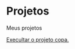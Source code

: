 # Projetos
 Meus projetos

<a href="https://viniciusvcosta.github.io/Projetos/Projeto%20copa/Futebol.html"> Execultar o projeto copa.</a>